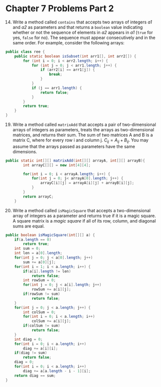 # Chapter 7 Problems Part 2

14. Write a method called `contains` that accepts two arrays of integers *a1* and *a2* as parameters and that returns a `boolean` value indicating whether or not the sequence of elements in *a2* appears in *a1* (`true` for yes, `false` for no). The sequence must appear consecutively and in the same order. For example, consider the following arrays: 

```java
public class ree {
    public static boolean isSubset(int arr1[], int arr2[]) {
        for (int i = 0; i < arr2.length; i++) { 
            for (int j = 0; j < arr1.length; j++) {
                if (arr2[i] == arr1[j]) {
                    break; 
                }
            }
            if (j == arr1.length) {
                return false;
            } 
        } 
        return true; 
    } 
}
```

19. Write a method called `matrixAdd` that accepts a pair of two-dimensional arrays of integers as parameters, treats the arrays as two-dimensional matrices, and returns their sum. The sum of two matrices A and B is a matrix C, where for every row i and column j. $C_{ij} = A_{ij} +B_{ij}$. You may assume that the arrays passed as parameters have the same dimensions. 

```java
public static int[][] matrixAdd(int[][] arrayA, int[][] arrayB){
        int arrayC[][] = new int[4][4];

        for(int i = 0; i < arrayA.length; i++) {
            for(int j = 0; j< arrayA[0].length; j++) {
                arrayC[i][j] = arrayA[i][j] + arrayB[i][j];
            } 
        } 
        return arrayC;
    } 
```

20. Write a method called `isMagicSquare` that accepts a two-dimensional array of integers as a parameter and returns true if it is a magic square. A square matrix is a *magic square* if all of its row, column, and diagonal sums are equal. 

```java
public boolean isMagicSquare(int[][] a) {
    if(a.length == 0)
        return true;
    int sum = 0;
    int len = a[0].length;
    for(int j = 0; j < a[0].length; j++)
        sum += a[0][j];   
    for(int i = 1; i < a.length; i++) {
        if(a[i].length != len)
            return false;   
        int rowSum = 0;
        for(int j = 0; j < a[i].length; j++)
            rowSum += a[i][j];
        if(rowSum != sum)
            return false;
    }
    for(int j = 0; j < a.length; j++) {
        int colSum = 0;
        for(int i = 0; i < a.length; i++)
            colSum += a[i][j];
        if(colSum != sum)
            return false;
    }
    int diag = 0;
    for(int i = 0; i < a.length; i++)
        diag += a[i][i];
    if(diag != sum)
        return false;
    diag = 0;
    for(int i = 0; i < a.length; i++)
        diag += a[a.length - i - 1][i];
    return diag == sum;
}
```



